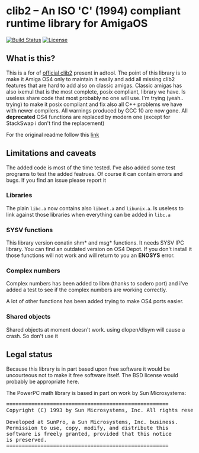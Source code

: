 # clib2 – An ISO 'C' (1994) compliant runtime library for AmigaOS

[![Build Status](https://travis-ci.org/afxgroup/clib2.svg?branch=master)](https://travis-ci.org/afxgroup/clib2)
[![License](https://img.shields.io/badge/License-BSD%203--Clause-blue.svg)](https://opensource.org/licenses/BSD-3-Clause)


## What is this?

This is a for of <a href="https://github.com/adtools/clib2">official clib2</a> present in adtool.
The point of this library is to make it Amiga OS4 only to maintain it easily and add all missing clib2 features that are hard to add also on classic amigas.
Classic amigas has also ixemul that is the most complete, posix compliant, library we have. Is useless share code that most probably no one will use.
I'm trying (yeah.. trying) to make it posix compliant and fix also all C++ problems we have with newer compilers.
All warnings produced by GCC 10 are now gone. 
All **deprecated** OS4 functions are replaced by modern one (except for StackSwap i don't find the replacement)

For the original readme follow this <a href="https://github.com/adtools/clib2">link</a>

## Limitations and caveats

The added code is most of the time tested. I've also added some test programs to test the added featrues. Of course it can contain errors and bugs. If you find an issue please report it

### Libraries

The plain `libc.a` now contains also `libnet.a` and `libunix.a`. Is useless to link against those libraries when everything can be added in `libc.a`

### SYSV functions

This library version conatin shm* and msg* functions. It needs SYSV IPC library. You can find an outdated version on OS4 Depot. If you don't install it those functions will not work and will return to you an **ENOSYS** error.

### Complex numbers

Complex numbers has been added to libm (thanks to sodero port) and i've added a test to see if the complex numbers are working correctly.

A lot of other functions has been added trying to make OS4 ports easier.

### Shared objects

Shared objects at moment doesn't work.
using dlopen/dlsym will cause a crash. So don't use it

## Legal status

Because this library is in part based upon free software it would be uncourteous not to make it free software itself. The BSD license would probably be appropriate here.

The PowerPC math library is based in part on work by Sun Microsystems:

<pre>
====================================================
Copyright (C) 1993 by Sun Microsystems, Inc. All rights reserved.

Developed at SunPro, a Sun Microsystems, Inc. business.
Permission to use, copy, modify, and distribute this
software is freely granted, provided that this notice
is preserved.
====================================================
</pre>
